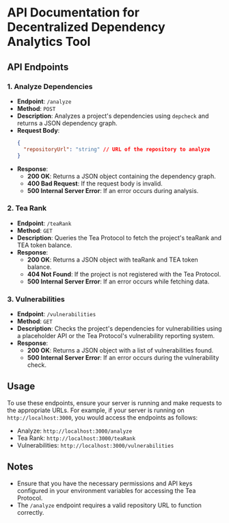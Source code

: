 # API Documentation for Decentralized Dependency Analytics Tool

## API Endpoints

### 1. Analyze Dependencies
- **Endpoint**: `/analyze`
- **Method**: `POST`
- **Description**: Analyzes a project's dependencies using `depcheck` and returns a JSON dependency graph.
- **Request Body**:
  ```json
  {
    "repositoryUrl": "string" // URL of the repository to analyze
  }
  ```
- **Response**:
  - **200 OK**: Returns a JSON object containing the dependency graph.
  - **400 Bad Request**: If the request body is invalid.
  - **500 Internal Server Error**: If an error occurs during analysis.

### 2. Tea Rank
- **Endpoint**: `/teaRank`
- **Method**: `GET`
- **Description**: Queries the Tea Protocol to fetch the project's teaRank and TEA token balance.
- **Response**:
  - **200 OK**: Returns a JSON object with teaRank and TEA token balance.
  - **404 Not Found**: If the project is not registered with the Tea Protocol.
  - **500 Internal Server Error**: If an error occurs while fetching data.

### 3. Vulnerabilities
- **Endpoint**: `/vulnerabilities`
- **Method**: `GET`
- **Description**: Checks the project's dependencies for vulnerabilities using a placeholder API or the Tea Protocol's vulnerability reporting system.
- **Response**:
  - **200 OK**: Returns a JSON object with a list of vulnerabilities found.
  - **500 Internal Server Error**: If an error occurs during the vulnerability check.

## Usage
To use these endpoints, ensure your server is running and make requests to the appropriate URLs. For example, if your server is running on `http://localhost:3000`, you would access the endpoints as follows:
- Analyze: `http://localhost:3000/analyze`
- Tea Rank: `http://localhost:3000/teaRank`
- Vulnerabilities: `http://localhost:3000/vulnerabilities`

## Notes
- Ensure that you have the necessary permissions and API keys configured in your environment variables for accessing the Tea Protocol.
- The `/analyze` endpoint requires a valid repository URL to function correctly.